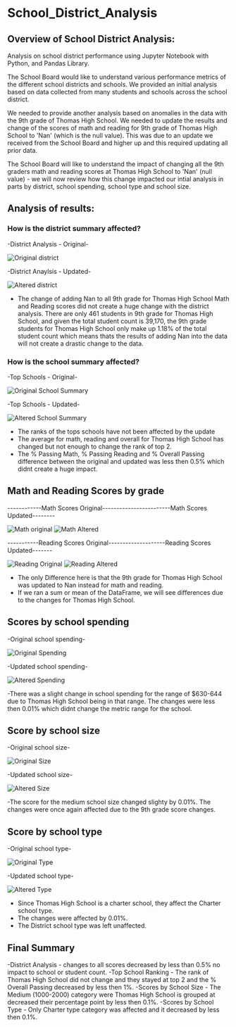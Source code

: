 # School_District_Analysis


## Overview of School District Analysis:

Analysis on school district performance using Jupyter Notebook with Python, and Pandas Library. 

The School Board would like to understand various performance metrics of the different school districts and schools. We provided an initial analysis based on data collected from many students and schools across the school district.

We needed to provide another analysis based on anomalies in the data with the 9th grade of Thomas High School. We needed to update the results and change of the scores of math and reading for 9th grade of Thomas High School to 'Nan' (which is the null value). This was due to an update we received from the School Board and higher up and this required updating all prior data.

The School Board will like to understand the impact of changing all the 9th graders math and reading scores at Thomas High School to 'Nan' (null value) - we will now review how this change impacted our intial analysis in parts by district, school spending, school type and school size.

## Analysis of results:


### How is the district summary affected?

-District Analysis - Original-

![Original district](https://user-images.githubusercontent.com/98680133/159214516-0c1e273c-ef01-4499-bba8-161d8b88c59d.png)

-District Anaylsis - Updated-

![Altered district](https://user-images.githubusercontent.com/98680133/159214523-0bb149ef-1218-4f2b-8c9f-b739bf38b3ef.png)

- The change of adding Nan to all 9th grade for Thomas High School Math and Reading scores did not create a huge change with the district analysis. There are only 461 students in 9th grade for Thomas High School, and given the total student count is 39,170, the 9th grade students for Thomas High School only make up 1.18% of the total student count which means thats the results of adding Nan into the data will not create a drastic change to the data.


### How is the school summary affected?

-Top Schools - Original-

![Original School Summary](https://user-images.githubusercontent.com/98680133/159218907-70bba338-b973-4766-85dc-fb5efe0c44d0.png)

-Top Schools - Updated-

![Altered School Summary](https://user-images.githubusercontent.com/98680133/159218914-f8b3c6b5-09ca-467b-bc28-1b91bf39fd7a.png)

- The ranks of the tops schools have not been affected by the update
- The average for math, reading and overall for Thomas High School has changed but not enough to change the rank of top 2.
- The % Passing Math, % Passing Reading and % Overall Passing difference between the original and updated was less then 0.5% which didnt create a huge impact.

## Math and Reading Scores by grade
------------Math Scores Original------------------------Math Scores Updated--------

![Math original](https://user-images.githubusercontent.com/98680133/159219747-37602c7e-8224-40aa-b3ca-0ced33c0812c.png)
![Math Altered](https://user-images.githubusercontent.com/98680133/159219811-255e2df8-f228-45a5-a50e-82288f58f424.png)

-----------Reading Scores Original--------------------Reading Scores Updated-------

![Reading Original](https://user-images.githubusercontent.com/98680133/159219929-bb66c514-ad4e-445a-a077-d72ed8f05ea0.png)
![Reading Altered](https://user-images.githubusercontent.com/98680133/159220014-c719c8a6-9e86-446f-92cd-a97d26566dfc.png)

- The only Difference here is that the 9th grade for Thomas High School was updated to Nan instead for math and reading.
- If we ran a sum or mean of the DataFrame, we will see differences due to the changes for Thomas High School.

## Scores by school spending

-Original school spending-

![Original Spending](https://user-images.githubusercontent.com/98680133/159220427-a64312b3-1dbf-413b-8df8-e221bdd137ca.png)

-Updated school spending-

![Altered Spending](https://user-images.githubusercontent.com/98680133/159220449-6ce00247-aac8-4aa3-96ed-950cf085de41.png)

-There was a slight change in school spending for the range of $630-644 due to Thomas High School being in that range. The changes were less then 0.01% which didnt change the metric range for the school.

## Score by school size

-Original school size-

![Original Size](https://user-images.githubusercontent.com/98680133/159220897-1d3d46ec-8b89-4d74-bdd8-aff4c8bce3bd.png)

-Updated school size-

![Altered Size](https://user-images.githubusercontent.com/98680133/159220954-7cb93a2c-6412-44a5-93cc-4dd92b709722.png)

-The score for the medium school size changed slighty by 0.01%. The changes were once again affected due to the 9th grade score changes.

## Score by school type

-Original school type-

![Original Type](https://user-images.githubusercontent.com/98680133/159221261-ab8a4ac4-e4e1-45bb-a98d-9a638c89ae1a.png)

-Updated school type-

![Altered Type](https://user-images.githubusercontent.com/98680133/159221309-46c1544b-e414-4d50-bdd9-7d3bae7edc46.png)

- Since Thomas High School is a charter school, they affect the Charter school type.
- The changes were affected by 0.01%. 
- The District school type was left unaffected.

## Final Summary

-District Analysis - changes to all scores decreased by less than 0.5% no impact to school or student count.
-Top School Ranking - The rank of Thomas High School did not change and they stayed at top 2 and the % Overall Passing decreased by less then 1%.
-Scores by School Size - The Medium (1000-2000) category were Thomas High School is grouped at decreased their percentage point by less then 0.1%.
-Scores by School Type - Only Charter type category was affected and it decreased by less then 0.1%.
